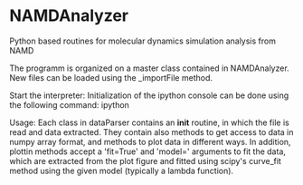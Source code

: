 # NAMDAnalyzer
Python based routines for molecular dynamics simulation analysis from NAMD

The  programm is organized on a master class contained in NAMDAnalyzer.
New files can be loaded using the _importFile method.

Start the interpreter:
Initialization of the ipython console can be done using the following command:
ipython <path to NAMDAnalyzer.py> <list of files to be loaded>

Usage:
Each class in dataParser contains an __init__ routine, in which the file is read and data extracted.
They contain also methods to get access to data in numpy array format,
and methods to plot data in different ways.
In addition, plottin methods accept a 'fit=True' and 'model=<modelToUse>' arguments to fit the data, which are extracted 
from the plot figure and fitted using scipy's curve_fit method using the given model (typically a lambda function).
